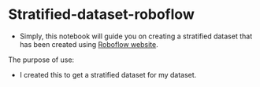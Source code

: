 # Stratified-dataset-roboflow

- Simply, this notebook will guide you on creating a stratified dataset that has been created using [Roboflow website](https://roboflow.com/). 

The purpose of use: 

- I created this to get a stratified dataset for my dataset.
